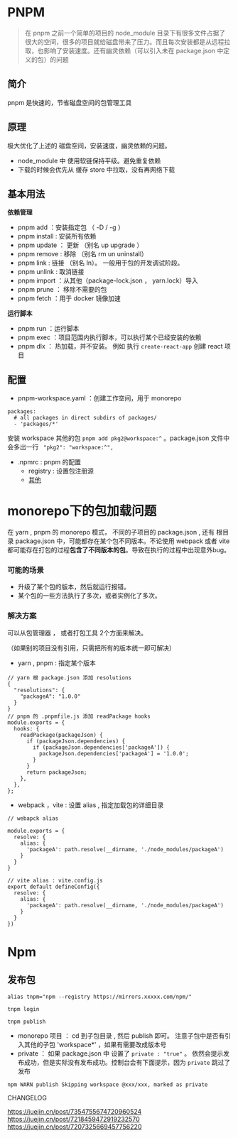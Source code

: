 # PNPM

> 在 pnpm 之前一个简单的项目的 node_module 目录下有很多文件占据了很大的空间，很多的项目就给磁盘带来了压力。而且每次安装都是从远程拉取，也影响了安装速度。还有幽灵依赖（可以引入未在 package.json 中定义的包）的问题

## 简介

pnpm 是快速的，节省磁盘空间的包管理工具

## 原理

极大优化了上述的 磁盘空间，安装速度，幽灵依赖的问题。

- node_module 中 使用软链保持平级。避免重复依赖
- 下载的时候会优先从 缓存 store 中拉取，没有再网络下载

## 基本用法

**依赖管理**

- pnpm add ：安装指定包 （ -D / -g ）
- pnpm install : 安装所有依赖
- pnpm update ： 更新 （别名 up upgrade ）
- pnpm remove : 移除 （别名 rm un uninstall）
- pnpm link : 链接 （别名 ln）。 一般用于包的开发调试阶段。
- pnpm unlink : 取消链接
- pnpm import ：从其他（package-lock.json ， yarn.lock）导入
- pnpm prune ： 移除不需要的包
- pnpm fetch ：用于 docker 镜像加速

**运行脚本**

- pnpm run ：运行脚本
- pnpm exec ：项目范围内执行脚本，可以执行某个已经安装的依赖
- pnpm dlx ： 热加载，并不安装。 例如 执行 `create-react-app` 创建 react 项目

## 配置

- pnpm-workspace.yaml ：创建工作空间，用于 monorepo

```
packages:
  # all packages in direct subdirs of packages/
  - 'packages/*'
```

安装 workspace 其他的包 `pnpm add pkg2@workspace:^` 。package.json 文件中会多出一行 ` "pkg2": "workspace:^",`

- .npmrc : pnpm 的配置
  - registry : 设置包注册源
  - [其他](https://pnpm.io/npmrc)


# monorepo下的包加载问题

在 yarn , pnpm 的 monorepo 模式， 不同的子项目的 package.json , 还有 根目录 package.json 中，可能都存在某个包不同版本。不论使用 webpack 或者 vite 都可能存在打包的过程**包含了不同版本的包**。导致在执行的过程中出现意外bug。

### 可能的场景

- 升级了某个包的版本，然后就运行报错。
- 某个包的一些方法执行了多次，或者实例化了多次。

### 解决方案

可以从包管理器 ， 或者打包工具 2个方面来解决。

（如果别的项目没有引用，只需把所有的版本统一即可解决）

- yarn , pnpm  : 指定某个版本
```
// yarn 根 package.json 添加 resolutions
{
  "resolutions": {
    "packageA": "1.0.0"
  }
}
// pnpm 的 .pnpmfile.js 添加 readPackage hooks
module.exports = {
  hooks: {
    readPackage(packageJson) {
      if (packageJson.dependencies) {
        if (packageJson.dependencies['packageA']) {
          packageJson.dependencies['packageA'] = '1.0.0';
        }
      }
      return packageJson;
    },
  },
};
```
- webpack ，vite  : 设置 alias , 指定加载包的详细目录

```
// webapck alias

module.exports = {
  resolve: {
    alias: {
      'packageA': path.resolve(__dirname, './node_modules/packageA')
    }
  }
}

// vite alias : vite.config.js
export default defineConfig({
  resolve: {
    alias: {
      'packageA': path.resolve(__dirname, './node_modules/packageA')
    }
  }
})
```


# Npm

## 发布包

```
alias tnpm="npm --registry https://mirrors.xxxxx.com/npm/"

tnpm login

tnpm publish
```

- monorepo 项目 ： cd 到子包目录 , 然后 publish 即可。 注意子包中是否有引入其他的子包 'workspace\*' ，如果有需要改成版本号
- private ： 如果 package.json 中 设置了 `private : "true"` 。 依然会提示发布成功，但是实际没有发布成功。控制台会有下面提示，因为 `private` 跳过了发布

```
npm WARN publish Skipping workspace @xxx/xxx, marked as private
```



CHANGELOG

https://juejin.cn/post/7354755674720960524
https://juejin.cn/post/7218459472919232570
https://juejin.cn/post/7207325669457756220